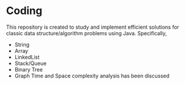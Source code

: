 Coding
======
This repository is created to study and implement efficient solutions for classic data structure/algorithm problems using Java. Specifically,
* String
* Array
* LinkedList
* Stack/Queue
* Binary Tree
* Graph
Time and Space complexity analysis has been discussed

